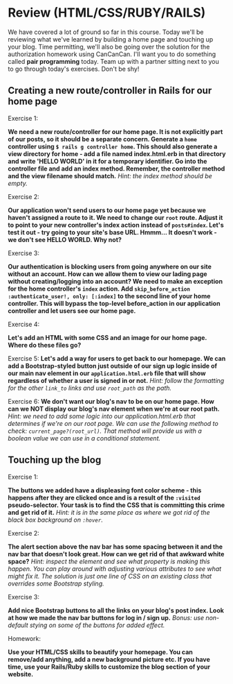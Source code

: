 # Review (HTML/CSS/RUBY/RAILS)

We have covered a lot of ground so far in this course. Today we'll be reviewing what we've learned by building a home page and touching up your blog. Time permitting, we'll also be going over the solution for the authorization homework using CanCanCan. I'll want you to do something called **pair programming** today. Team up with a partner sitting next to you to go through today's exercises. Don't be shy!

## Creating a new route/controller in Rails for our home page

Exercise 1:

**We need a new route/controller for our home page. It is not explicitly part of our posts, so it should be a separate concern. Generate a `home` controller using `$ rails g controller home`. This should also generate a view directory for home - add a file named index.html.erb in that directory and write 'HELLO WORLD' in it for a temporary identifier. Go into the controller file and add an index method. Remember, the controller method and the view filename should match.** *Hint: the index method should be empty.*

Exercise 2:

**Our application won't send users to our home page yet because we haven't assigned a route to it. We need to change our `root` route. Adjust it to point to your new controller's index action instead of `posts#index`. Let's test it out - try going to your site's base URL. Hmmm... It doesn't work - we don't see HELLO WORLD. Why not?**

Exercise 3:

**Our authentication is blocking users from going anywhere on our site without an account. How can we allow them to view our lading page without creating/logging into an account? We need to make an exception for the home controller's `index` action. Add `skip_before_action :authenticate_user!, only: [:index]` to the second line of your home controller. This will bypass the top-level before_action in our application controller and let users see our home page.**

Exercise 4:

**Let's add an HTML with some CSS and an image for our home page. Where do these files go?**

Exercise 5:
**Let's add a way for users to get back to our homepage. We can add a Bootstrap-styled button just outside of our sign up logic inside of our main nav element in our `application.html.erb` file that will show regardless of whether a user is signed in or not.** *Hint: follow the formatting for the other `link_to` links and use `root_path` as the path.* 

Exercise 6:
**We don't want our blog's nav to be on our home page. How can we NOT display our blog's nav element when we're at our root path.** *Hint: we need to add some logic into our application.html.erb that determines if we're on our root page. We can use the following method to check: `current_page?(root_url)`. That method will provide us with a boolean value we can use in a conditional statement.*

## Touching up the blog

Exercise 1:

**The buttons we added have a displeasing font color scheme - this happens after they are clicked once and is a result of the `:visited` pseudo-selector. Your task is to find the CSS that is committing this crime and get rid of it.** *Hint: it is in the same place as where we got rid of the black box background on `:hover`.*

Exercise 2:

**The alert section above the nav bar has some spacing between it and the nav bar that doesn't look great. How can we get rid of that awkward white space?** *Hint: inspect the element and see what property is making this happen. You can play around with adjusting various attributes to see what might fix it. The solution is just one line of CSS on an existing class that overrides some Bootstrap styling.*

Exercise 3:

**Add nice Bootstrap buttons to all the links on your blog's post index. Look at how we made the nav bar buttons for log in / sign up.** *Bonus: use non-default stying on some of the buttons for added effect.*

Homework:

**Use your HTML/CSS skills to beautify your homepage. You can remove/add anything, add a new background picture etc. If you have time, use your Rails/Ruby skills to customize the blog section of your website.**